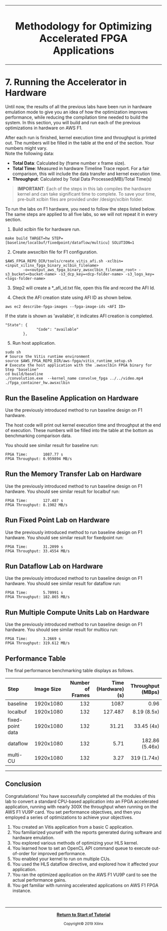 
<table>
 <tr>
 <td align="center"><h1>Methodology for Optimizing Accelerated FPGA Applications
 </td>
 </tr>
</table>

# 7. Running the Accelerator in Hardware

Until now, the results of all the previous labs have been run in hardware emulation mode to give you an idea of how the optimization improves performance, while reducing the compilation time needed to build the system. In this section, you will build and run each of the previous optimizations in hardware on AWS F1.

After each run is finished, kernel execution time and throughput is printed out. The numbers will be filled in the table at the end of the section. Your numbers might vary.  
Note the following data:

* **Total Data**: Calculated by (frame number x frame size).
* **Total Time**: Measured in hardware Timeline Trace report. For a fair comparison, this will include the data transfer and kernel execution time.
* **Throughput**: Calculated by Total Data Processed(MB)/Total Time(s)

>**IMPORTANT**: Each of the steps in this lab compiles the hardware kernel and can take significant time to complete. To save your time, pre-built xclbin files are provided under /design/xclbin folder.

To run the labs on F1 hardware, you need to follow the steps listed below. The same steps are applied to all five labs, so we will not repeat it in every section.

1. Build xclbin file for hardware run.

```
make build TARGET=hw STEP=[baseline/localbuf/fixedpoint/dataflow/multicu] SOLUTION=1
```

2. Create awsxclbin file for F1 configuration.

```
$AWS_FPGA_REPO_DIR/tools/create_vitis_afi.sh -xclbin=<input_xilinx_fpga_binary_xclbin_filename>
		-o=<output_aws_fpga_binary_awsxclbin_filename_root> -s3_bucket=<bucket-name> -s3_dcp_key=<dcp-folder-name> -s3_logs_key=<logs-folder-name>
```

3. Step2 will create a *_afi_id.txt file, open this file and record the AFI Id.

4. Check the AFI creation state using AFI ID as shown below.
```
aws ec2 describe-fpga-images --fpga-image-ids <AFI ID>
```

If the state is shown as 'available', it indicates AFI creation is completed.

```
"State": {
              "Code": "available"
        },

```

5. Run host application.

```
sudo sh
# Source the Vitis runtime environment
source $AWS_FPGA_REPO_DIR/aws-fpga/vitis_runtime_setup.sh 
# Execute the host application with the .awsxclbin FPGA binary for Step "baseline"
cd build/baseline
./convolution.exe  --kernel_name convolve_fpga ../../video.mp4 ./fpga_container_hw.awsxclbin
```


## Run the Baseline Application on Hardware

Use the previously introduced method to run baseline design on F1 hardware.

The host code will print out kernel execution time and throughput at the end of execution. These numbers will be filled into the table at the bottom as benchmarking comparison data.

You should see similar result for baseline run:

```
FPGA Time:       1087.77 s
FPGA Throughput: 0.959894 MB/s
```

## Run the Memory Transfer Lab on Hardware

Use the previously introduced method to run baseline design on F1 hardware.
You should see similar result for localbuf run:

```
FPGA Time:       127.487 s
FPGA Throughput: 8.1902 MB/s
```

## Run Fixed Point Lab on Hardware

Use the previously introduced method to run baseline design on F1 hardware.
You should see similar result for fixedpoint run:

```
FPGA Time:       31.2099 s
FPGA Throughput: 33.4554 MB/s
```

## Run Dataflow Lab on Hardware

Use the previously introduced method to run baseline design on F1 hardware.
You should see similar result for dataflow run:

```
FPGA Time:       5.70991 s
FPGA Throughput: 182.865 MB/s
```

## Run Multiple Compute Units Lab on Hardware

Use the previously introduced method to run baseline design on F1 hardware.
You should see similar result for multicu run:

```
FPGA Time:       3.2669 s
FPGA Throughput: 319.612 MB/s
```

## Performance Table

The final performance benchmarking table displays as follows.

| Step                            | Image Size   | Number of Frames  | Time (Hardware) (s) | Throughput (MBps) |
| :-----------------------        | :----------- | ------------: | ------------------: | ----------------: |
| baseline                        |     1920x1080 |           132 |              1087 | 0.96              |
| localbuf                        |     1920x1080 |           132 |                127.487 | 8.19 (8.5x)         |
| fixed-point data                |     1920x1080 |           132 |                31.21 | 33.45 (4x)        |
| dataflow                        |     1920x1080 |           132 |                5.71 | 182.86 (5.46x)        |
| multi-CU                        |     1920x1080 |           132 |                3.27 | 319 (1.74x)       |

---------------------------------------


## Conclusion

Congratulations! You have successfully completed all the modules of this lab to convert a standard CPU-based application into an FPGA accelerated application, running with nearly 300X the throughput when running on the AWS F1 VU9P card. You set performance objectives, and then you employed a series of optimizations to achieve your objectives.

1. You created an Vitis application from a basic C application.
1. You familiarized yourself with the reports generated during software and hardware emulation.
1. You explored various methods of optimizing your HLS kernel.
1. You learned how to set an OpenCL API command queue to execute out-of-order for improved performance.
1. You enabled your kernel to run on multiple CUs.
1. You used the HLS dataflow directive, and explored how it affected your application.
1. You ran the optimized application on the AWS F1 VU9P card to see the actual performance gains.
1. You get familiar with running accelerated applications on AWS F1 FPGA instance.

</br>
<hr/>
<p align="center"><b><a href="./README.md">Return to Start of Tutorial</a></b></p>

<p align="center"><sup>Copyright&copy; 2019 Xilinx</sup></p>

